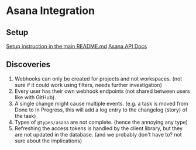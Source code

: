 # Asana Integration

## Setup

[Setup instruction in the main README.md](https://github.com/weareacapela/monorepo#asana)
[Asana API Docs](https://developers.asana.com/docs)

## Discoveries

1. Webhooks can only be created for projects and not workspaces. (not sure if it could work using filters, needs further investigation)
2. Every user has their own webhook endpoints (not shared between users like with GitHub).
3. A single change might cause multiple events. (e.g. a task is moved from Done to In Progress, this will add a log entry to the changelog (story) of the task)
4. Types of `@types/asana` are not complete. (hence the annoying any type)
5. Refreshing the access tokens is handled by the client library, but they are not updated in the database. (and we probably don't have to? not sure about the implications)
